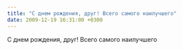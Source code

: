 ```yaml
---
title: "С днем рождения, друг! Всего самого наилучшего"
date: 2009-12-19 16:31:00 +0300
---
```


С днем рождения, друг! Всего самого наилучшего

